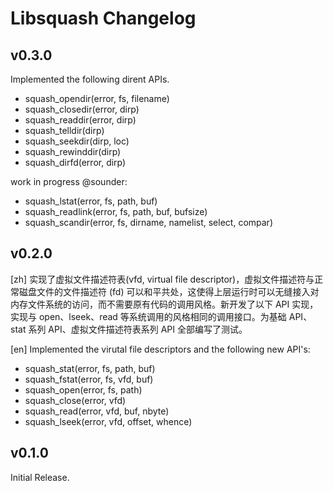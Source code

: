 # Libsquash Changelog

## v0.3.0

Implemented the following dirent APIs.

- squash_opendir(error, fs, filename)
- squash_closedir(error, dirp)
- squash_readdir(error, dirp)
- squash_telldir(dirp)
- squash_seekdir(dirp, loc)
- squash_rewinddir(dirp)
- squash_dirfd(error, dirp)

work in progress @sounder:

- squash_lstat(error, fs, path, buf)
- squash_readlink(error, fs, path, buf, bufsize)
- squash_scandir(error, fs, dirname, namelist, select, compar)

## v0.2.0

[zh] 实现了虚拟文件描述符表(vfd, virtual file descriptor)，虚拟文件描述符与正常磁盘文件的文件描述符 (fd) 可以和平共处，这使得上层运行时可以无缝接入对内存文件系统的访问，而不需要原有代码的调用风格。新开发了以下 API 实现，实现与 open、lseek、read 等系统调用的风格相同的调用接口。为基础 API、stat 系列 API、虚拟文件描述符表系列 API 全部编写了测试。

[en] Implemented the virutal file descriptors and the following new API's:

- squash_stat(error, fs, path, buf)
- squash_fstat(error, fs, vfd, buf)
- squash_open(error, fs, path)
- squash_close(error, vfd)
- squash_read(error, vfd, buf, nbyte)
- squash_lseek(error, vfd, offset, whence)

## v0.1.0

Initial Release.
